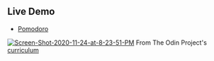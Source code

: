 ## Live Demo

- [Pomodoro](https://ozansozuozgit.github.io/pomodoro/)

<a href="https://ibb.co/dM0gg5n"><img src="https://i.ibb.co/54WFFRq/Screen-Shot-2020-11-24-at-8-23-51-PM.png" alt="Screen-Shot-2020-11-24-at-8-23-51-PM" border="0"></a>
From The Odin Project's  [curriculum](https://www.theodinproject.com/lessons/pairing-project)
